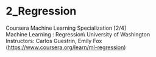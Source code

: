 # 2_Regression
Coursera Machine Learning Specialization [2/4]\
Machine Learning : Regression\ 
University of Washington\
Instructors: Carlos Guestrin, Emily Fox\
(https://www.coursera.org/learn/ml-regression)
